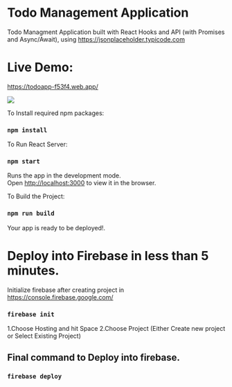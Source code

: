 # Todo Management Application
Todo Managment Application built with React Hooks and API (with Promises and Async/Await), using https://jsonplaceholder.typicode.com

# Live Demo:
https://todoapp-f53f4.web.app/

<img src="./src/output/demo.gif" />

To Install required npm packages:
### `npm install`

To Run React Server:
### `npm start`

Runs the app in the development mode.<br />
Open [http://localhost:3000](http://localhost:3000) to view it in the browser.

To Build the Project:
### `npm run build`

Your app is ready to be deployed!.

# Deploy into Firebase in less than 5 minutes.
Initialize firebase after creating project in https://console.firebase.google.com/
### `firebase init`
1.Choose Hosting and hit Space
2.Choose Project (Either Create new project or Select Existing Project)

## Final command to Deploy into firebase.
### `firebase deploy`